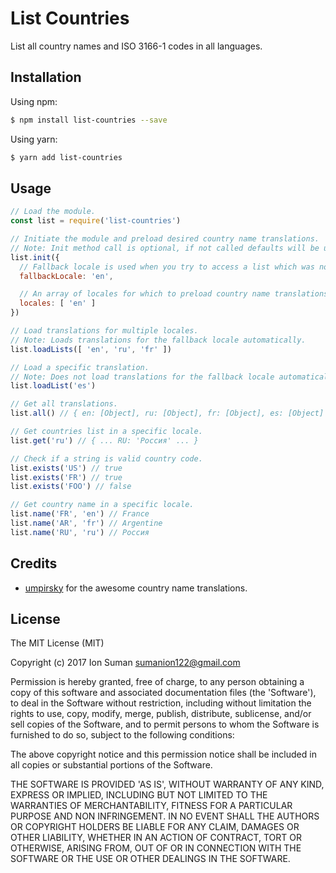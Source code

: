 
# List Countries

List all country names and ISO 3166-1 codes in all languages.

## Installation

Using npm:

```bash
$ npm install list-countries --save
```

Using yarn:

```bash
$ yarn add list-countries
```

## Usage

```js
// Load the module.
const list = require('list-countries')

// Initiate the module and preload desired country name translations.
// Note: Init method call is optional, if not called defaults will be used.
list.init({
  // Fallback locale is used when you try to access a list which was not loaded yet.
  fallbackLocale: 'en',

  // An array of locales for which to preload country name translations.
  locales: [ 'en' ]
})

// Load translations for multiple locales.
// Note: Loads translations for the fallback locale automatically.
list.loadLists([ 'en', 'ru', 'fr' ])

// Load a specific translation.
// Note: Does not load translations for the fallback locale automatically.
list.loadList('es')

// Get all translations.
list.all() // { en: [Object], ru: [Object], fr: [Object], es: [Object] }

// Get countries list in a specific locale.
list.get('ru') // { ... RU: 'Россия' ... }

// Check if a string is valid country code.
list.exists('US') // true
list.exists('FR') // true
list.exists('FOO') // false

// Get country name in a specific locale.
list.name('FR', 'en') // France
list.name('AR', 'fr') // Argentine
list.name('RU', 'ru') // Россия
```

## Credits

- [umpirsky](https://github.com/umpirsky/country-list) for the
  awesome country name translations.

## License

The MIT License (MIT)

Copyright (c) 2017 Ion Suman <sumanion122@gmail.com>

Permission is hereby granted, free of charge, to any person obtaining
a copy of this software and associated documentation files (the
'Software'), to deal in the Software without restriction, including
without limitation the rights to use, copy, modify, merge, publish,
distribute, sublicense, and/or sell copies of the Software, and to
permit persons to whom the Software is furnished to do so, subject to
the following conditions:

The above copyright notice and this permission notice shall be
included in all copies or substantial portions of the Software.

THE SOFTWARE IS PROVIDED 'AS IS', WITHOUT WARRANTY OF ANY KIND,
EXPRESS OR IMPLIED, INCLUDING BUT NOT LIMITED TO THE WARRANTIES OF
MERCHANTABILITY, FITNESS FOR A PARTICULAR PURPOSE AND NON INFRINGEMENT.
IN NO EVENT SHALL THE AUTHORS OR COPYRIGHT HOLDERS BE LIABLE FOR ANY
CLAIM, DAMAGES OR OTHER LIABILITY, WHETHER IN AN ACTION OF CONTRACT,
TORT OR OTHERWISE, ARISING FROM, OUT OF OR IN CONNECTION WITH THE
SOFTWARE OR THE USE OR OTHER DEALINGS IN THE SOFTWARE.

